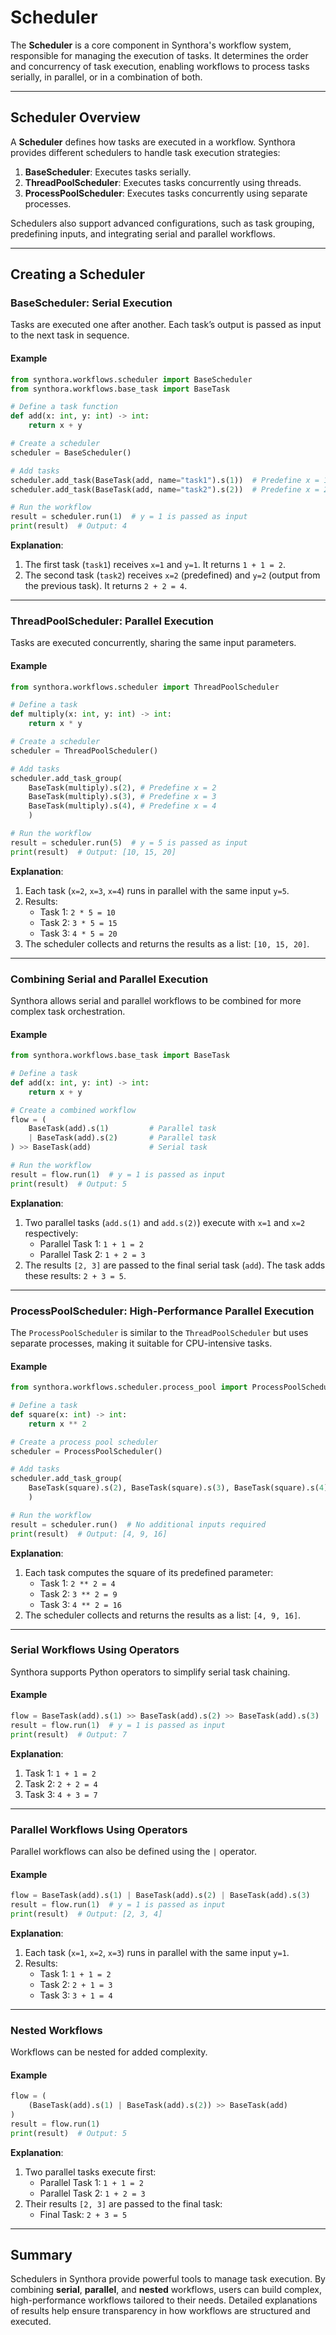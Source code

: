 <!-- LICENSE HEADER MANAGED BY add-license-header

Copyright 2024-2025 Syntropix

Licensed under the Apache License, Version 2.0 (the "License");
you may not use this file except in compliance with the License.
You may obtain a copy of the License at

    http://www.apache.org/licenses/LICENSE-2.0

Unless required by applicable law or agreed to in writing, software
distributed under the License is distributed on an "AS IS" BASIS,
WITHOUT WARRANTIES OR CONDITIONS OF ANY KIND, either express or implied.
See the License for the specific language governing permissions and
limitations under the License.
-->

# Scheduler

The **Scheduler** is a core component in Synthora's workflow system, responsible for managing the execution of tasks. It determines the order and concurrency of task execution, enabling workflows to process tasks serially, in parallel, or in a combination of both.

---

## Scheduler Overview

A **Scheduler** defines how tasks are executed in a workflow. Synthora provides different schedulers to handle task execution strategies:

1. **BaseScheduler**: Executes tasks serially.
2. **ThreadPoolScheduler**: Executes tasks concurrently using threads.
3. **ProcessPoolScheduler**: Executes tasks concurrently using separate processes.

Schedulers also support advanced configurations, such as task grouping, predefining inputs, and integrating serial and parallel workflows.

---

## Creating a Scheduler

### BaseScheduler: Serial Execution

Tasks are executed one after another. Each task’s output is passed as input to the next task in sequence.

#### Example
```python
from synthora.workflows.scheduler import BaseScheduler
from synthora.workflows.base_task import BaseTask

# Define a task function
def add(x: int, y: int) -> int:
    return x + y

# Create a scheduler
scheduler = BaseScheduler()

# Add tasks
scheduler.add_task(BaseTask(add, name="task1").s(1))  # Predefine x = 1
scheduler.add_task(BaseTask(add, name="task2").s(2))  # Predefine x = 2

# Run the workflow
result = scheduler.run(1)  # y = 1 is passed as input
print(result)  # Output: 4
```

**Explanation**:
1. The first task (`task1`) receives `x=1` and `y=1`. It returns `1 + 1 = 2`.
2. The second task (`task2`) receives `x=2` (predefined) and `y=2` (output from the previous task). It returns `2 + 2 = 4`.

---

### ThreadPoolScheduler: Parallel Execution

Tasks are executed concurrently, sharing the same input parameters.

#### Example
```python
from synthora.workflows.scheduler import ThreadPoolScheduler

# Define a task
def multiply(x: int, y: int) -> int:
    return x * y

# Create a scheduler
scheduler = ThreadPoolScheduler()

# Add tasks
scheduler.add_task_group(
    BaseTask(multiply).s(2), # Predefine x = 2
    BaseTask(multiply).s(3), # Predefine x = 3
    BaseTask(multiply).s(4), # Predefine x = 4
    )

# Run the workflow
result = scheduler.run(5)  # y = 5 is passed as input
print(result)  # Output: [10, 15, 20]
```

**Explanation**:
1. Each task (`x=2`, `x=3`, `x=4`) runs in parallel with the same input `y=5`.
2. Results:
   - Task 1: `2 * 5 = 10`
   - Task 2: `3 * 5 = 15`
   - Task 3: `4 * 5 = 20`
3. The scheduler collects and returns the results as a list: `[10, 15, 20]`.

---

### Combining Serial and Parallel Execution

Synthora allows serial and parallel workflows to be combined for more complex task orchestration.

#### Example
```python
from synthora.workflows.base_task import BaseTask

# Define a task
def add(x: int, y: int) -> int:
    return x + y

# Create a combined workflow
flow = (
    BaseTask(add).s(1)         # Parallel task
    | BaseTask(add).s(2)       # Parallel task
) >> BaseTask(add)             # Serial task

# Run the workflow
result = flow.run(1)  # y = 1 is passed as input
print(result)  # Output: 5
```

**Explanation**:
1. Two parallel tasks (`add.s(1)` and `add.s(2)`) execute with `x=1` and `x=2` respectively:
   - Parallel Task 1: `1 + 1 = 2`
   - Parallel Task 2: `1 + 2 = 3`
2. The results `[2, 3]` are passed to the final serial task (`add`). The task adds these results: `2 + 3 = 5`.

---

### ProcessPoolScheduler: High-Performance Parallel Execution

The `ProcessPoolScheduler` is similar to the `ThreadPoolScheduler` but uses separate processes, making it suitable for CPU-intensive tasks.

#### Example
```python
from synthora.workflows.scheduler.process_pool import ProcessPoolScheduler

# Define a task
def square(x: int) -> int:
    return x ** 2

# Create a process pool scheduler
scheduler = ProcessPoolScheduler()

# Add tasks
scheduler.add_task_group(
    BaseTask(square).s(2), BaseTask(square).s(3), BaseTask(square).s(4)
    )

# Run the workflow
result = scheduler.run()  # No additional inputs required
print(result)  # Output: [4, 9, 16]
```

**Explanation**:
1. Each task computes the square of its predefined parameter:
   - Task 1: `2 ** 2 = 4`
   - Task 2: `3 ** 2 = 9`
   - Task 3: `4 ** 2 = 16`
2. The scheduler collects and returns the results as a list: `[4, 9, 16]`.

---

### Serial Workflows Using Operators

Synthora supports Python operators to simplify serial task chaining.

#### Example
```python
flow = BaseTask(add).s(1) >> BaseTask(add).s(2) >> BaseTask(add).s(3)
result = flow.run(1)  # y = 1 is passed as input
print(result)  # Output: 7
```

**Explanation**:
1. Task 1: `1 + 1 = 2`
2. Task 2: `2 + 2 = 4`
3. Task 3: `4 + 3 = 7`

---

### Parallel Workflows Using Operators

Parallel workflows can also be defined using the `|` operator.

#### Example
```python
flow = BaseTask(add).s(1) | BaseTask(add).s(2) | BaseTask(add).s(3)
result = flow.run(1)  # y = 1 is passed as input
print(result)  # Output: [2, 3, 4]
```

**Explanation**:
1. Each task (`x=1`, `x=2`, `x=3`) runs in parallel with the same input `y=1`.
2. Results:
   - Task 1: `1 + 1 = 2`
   - Task 2: `2 + 1 = 3`
   - Task 3: `3 + 1 = 4`

---

### Nested Workflows

Workflows can be nested for added complexity.

#### Example
```python
flow = (
    (BaseTask(add).s(1) | BaseTask(add).s(2)) >> BaseTask(add)
)
result = flow.run(1)
print(result)  # Output: 5
```

**Explanation**:
1. Two parallel tasks execute first:
   - Parallel Task 1: `1 + 1 = 2`
   - Parallel Task 2: `1 + 2 = 3`
2. Their results `[2, 3]` are passed to the final task:
   - Final Task: `2 + 3 = 5`

---

## Summary

Schedulers in Synthora provide powerful tools to manage task execution. By combining **serial**, **parallel**, and **nested** workflows, users can build complex, high-performance workflows tailored to their needs. Detailed explanations of results help ensure transparency in how workflows are structured and executed.
